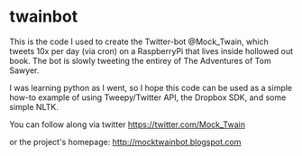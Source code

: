 twainbot
========

This is the code I used to create the Twitter-bot @Mock_Twain, which tweets 10x per day (via cron) on a RaspberryPi that lives inside hollowed out book. The bot is slowly tweeting the entirey of The Adventures of Tom Sawyer. 

I was learning python as I went, so I hope this code can be used as a simple how-to example of using Tweepy/Twitter API, the Dropbox SDK, and some simple NLTK.

You can follow along via twitter https://twitter.com/Mock_Twain

or the project's homepage: http://mocktwainbot.blogspot.com
